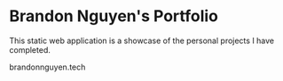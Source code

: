 # Brandon Nguyen's Portfolio
This static web application is a showcase of the personal projects I have completed.

brandonnguyen.tech
